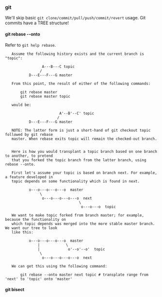 ### git
We'll skip basic `git clone/commit/pull/push/commit/revert` usage.
Git commits have a TREE structure!

#### git rebase --onto
Refer to `git help rebase`.

       Assume the following history exists and the current branch is "topic":

                     A---B---C topic
                    /
               D---E---F---G master

       From this point, the result of either of the following commands:

           git rebase master
           git rebase master topic

       would be:

                             A'--B'--C' topic
                            /
               D---E---F---G master

       NOTE: The latter form is just a short-hand of git checkout topic followed by git rebase
       master. When rebase exits topic will remain the checked-out branch.


       Here is how you would transplant a topic branch based on one branch to another, to pretend
       that you forked the topic branch from the latter branch, using rebase --onto.

       First let's assume your topic is based on branch next. For example, a feature developed in
       topic depends on some functionality which is found in next.

               o---o---o---o---o  master
                    \
                     o---o---o---o---o  next
                                      \
                                       o---o---o  topic

       We want to make topic forked from branch master; for example, because the functionality on
       which topic depends was merged into the more stable master branch. We want our tree to look
       like this:

               o---o---o---o---o  master
                   |            \
                   |             o'--o'--o'  topic
                    \
                     o---o---o---o---o  next

       We can get this using the following command:

           git rebase --onto master next topic # transplate range from 'next' to 'topic' onto 'master'


#### git bisect



